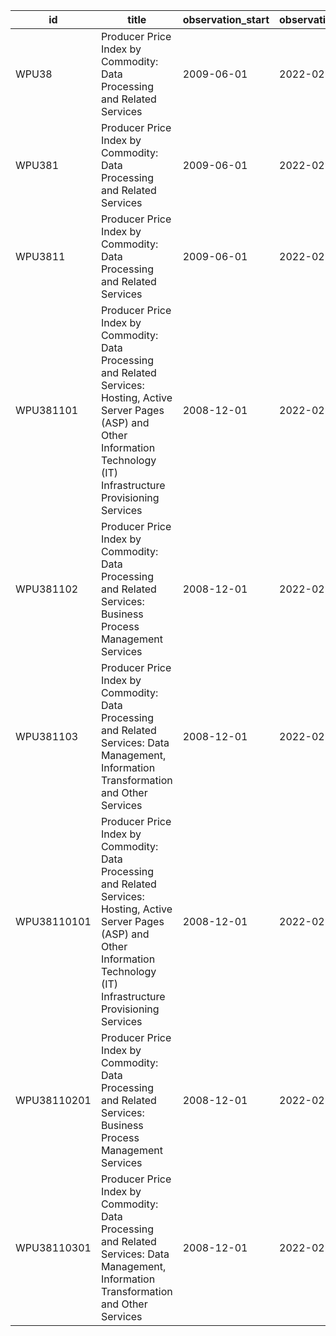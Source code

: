 | id          | title                                                                                                                                                                                  | observation_start   | observation_end   |
|-------------|----------------------------------------------------------------------------------------------------------------------------------------------------------------------------------------|---------------------|-------------------|
| WPU38       | Producer Price Index by Commodity: Data Processing and Related Services                                                                                                                | 2009-06-01          | 2022-02-01        |
| WPU381      | Producer Price Index by Commodity: Data Processing and Related Services                                                                                                                | 2009-06-01          | 2022-02-01        |
| WPU3811     | Producer Price Index by Commodity: Data Processing and Related Services                                                                                                                | 2009-06-01          | 2022-02-01        |
| WPU381101   | Producer Price Index by Commodity: Data Processing and Related Services: Hosting, Active Server Pages (ASP) and Other Information Technology (IT) Infrastructure Provisioning Services | 2008-12-01          | 2022-02-01        |
| WPU381102   | Producer Price Index by Commodity: Data Processing and Related Services: Business Process Management Services                                                                          | 2008-12-01          | 2022-02-01        |
| WPU381103   | Producer Price Index by Commodity: Data Processing and Related Services: Data Management, Information Transformation and Other Services                                                | 2008-12-01          | 2022-02-01        |
| WPU38110101 | Producer Price Index by Commodity: Data Processing and Related Services: Hosting, Active Server Pages (ASP) and Other Information Technology (IT) Infrastructure Provisioning Services | 2008-12-01          | 2022-02-01        |
| WPU38110201 | Producer Price Index by Commodity: Data Processing and Related Services: Business Process Management Services                                                                          | 2008-12-01          | 2022-02-01        |
| WPU38110301 | Producer Price Index by Commodity: Data Processing and Related Services: Data Management, Information Transformation and Other Services                                                | 2008-12-01          | 2022-02-01        |
